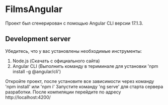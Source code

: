 # FilmsAngular

Проект был сгенерирован с помощью Angular CLI версии 17.1.3.

## Development server

Убедитесь, что у вас установлены необходимые инструменты:
1. Node.js (Скачать с официального сайта)
2. Angular CLI (Выполнить команду в териминале для установки 'npm install -g @angular/cli')

Откройте проект, после установите все зависимости через команду 'npm install' или 'npm i'
Запустите команду 'ng serve' для старта сервера разработки. После компиляции перейдите по адресу http://localhost:4200/
